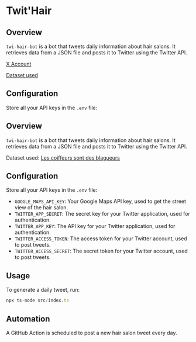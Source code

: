 # Twit'Hair

## Overview

`twi-hair-bot` is a bot that tweets daily information about hair salons. It retrieves data from a JSON file and posts it to Twitter using the Twitter API.

[X Account](https://x.com/twit_hair_bot)

[Dataset used](https://www.data.gouv.fr/fr/reuses/les-coiffeurs-sont-des-blagueurs/)

## Configuration

Store all your API keys in the `.env` file:

## Overview

`twi-hair-bot` is a bot that tweets daily information about hair salons. It retrieves data from a JSON file and posts it to Twitter using the Twitter API.

Dataset used: [Les coiffeurs sont des blagueurs](https://www.data.gouv.fr/fr/reuses/les-coiffeurs-sont-des-blagueurs/)

## Configuration

Store all your API keys in the `.env` file:

- `GOOGLE_MAPS_API_KEY`: Your Google Maps API key, used to get the street view of the hair salon.
- `TWITTER_APP_SECRET`: The secret key for your Twitter application, used for authentication.
- `TWITTER_APP_KEY`: The API key for your Twitter application, used for authentication.
- `TWITTER_ACCESS_TOKEN`: The access token for your Twitter account, used to post tweets.
- `TWITTER_ACCESS_SECRET`: The secret token for your Twitter account, used to post tweets.

## Usage

To generate a daily tweet, run:

```typescript
npx ts-node src/index.ts
```

## Automation

A GitHub Action is scheduled to post a new hair salon tweet every day.
